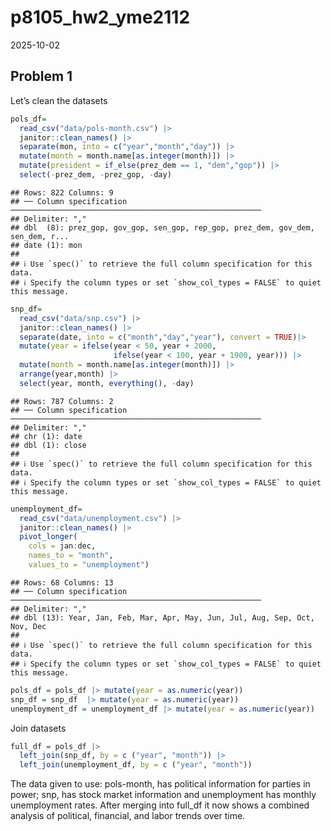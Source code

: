 p8105_hw2_yme2112
================
2025-10-02

## Problem 1

Let’s clean the datasets

``` r
pols_df=
  read_csv("data/pols-month.csv") |> 
  janitor::clean_names() |> 
  separate(mon, into = c("year","month","day")) |>
  mutate(month = month.name[as.integer(month)]) |> 
  mutate(president = if_else(prez_dem == 1, "dem","gop")) |> 
  select(-prez_dem, -prez_gop, -day)
```

    ## Rows: 822 Columns: 9
    ## ── Column specification ────────────────────────────────────────────────────────
    ## Delimiter: ","
    ## dbl  (8): prez_gop, gov_gop, sen_gop, rep_gop, prez_dem, gov_dem, sen_dem, r...
    ## date (1): mon
    ## 
    ## ℹ Use `spec()` to retrieve the full column specification for this data.
    ## ℹ Specify the column types or set `show_col_types = FALSE` to quiet this message.

``` r
snp_df=
  read_csv("data/snp.csv") |> 
  janitor::clean_names() |> 
  separate(date, into = c("month","day","year"), convert = TRUE)|>
  mutate(year = ifelse(year < 50, year + 2000, 
                       ifelse(year < 100, year + 1900, year))) |>
  mutate(month = month.name[as.integer(month)]) |>
  arrange(year,month) |>
  select(year, month, everything(), -day)
```

    ## Rows: 787 Columns: 2
    ## ── Column specification ────────────────────────────────────────────────────────
    ## Delimiter: ","
    ## chr (1): date
    ## dbl (1): close
    ## 
    ## ℹ Use `spec()` to retrieve the full column specification for this data.
    ## ℹ Specify the column types or set `show_col_types = FALSE` to quiet this message.

``` r
unemployment_df=
  read_csv("data/unemployment.csv") |> 
  janitor::clean_names() |> 
  pivot_longer(
    cols = jan:dec,
    names_to = "month",
    values_to = "unemployment")
```

    ## Rows: 68 Columns: 13
    ## ── Column specification ────────────────────────────────────────────────────────
    ## Delimiter: ","
    ## dbl (13): Year, Jan, Feb, Mar, Apr, May, Jun, Jul, Aug, Sep, Oct, Nov, Dec
    ## 
    ## ℹ Use `spec()` to retrieve the full column specification for this data.
    ## ℹ Specify the column types or set `show_col_types = FALSE` to quiet this message.

``` r
pols_df = pols_df |> mutate(year = as.numeric(year))
snp_df = snp_df  |> mutate(year = as.numeric(year))
unemployment_df = unemployment_df |> mutate(year = as.numeric(year))
```

Join datasets

``` r
full_df = pols_df |> 
  left_join(snp_df, by = c ("year", "month")) |>
  left_join(unemployment_df, by = c ("year", "month"))
```

The data given to use: pols-month, has political information for parties
in power; snp, has stock market information and unemployment has monthly
unemployment rates. After merging into full_df it now shows a combined
analysis of political, financial, and labor trends over time.
